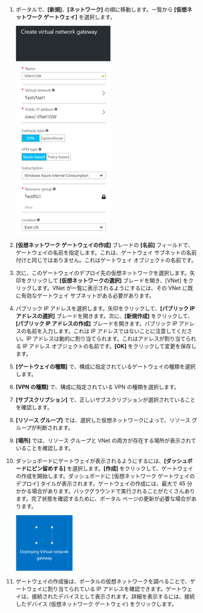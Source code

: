 1. ポータルで、**[新規]**、**[ネットワーク]** の順に移動します。一覧から **[仮想ネットワーク ゲートウェイ]** を選択します。

	![ゲートウェイ](./media/vpn-gateway-add-gw-rm-portal-include/creategw250.png)

2. **[仮想ネットワーク ゲートウェイの作成]** ブレードの **[名前]** フィールドで、ゲートウェイの名前を指定します。これは、ゲートウェイ サブネットの名前付けと同じではありません。これはゲートウェイ オブジェクトの名前です。
 
3. 次に、このゲートウェイのデプロイ先の仮想ネットワークを選択します。矢印をクリックして **[仮想ネットワークの選択]** ブレードを開き、[VNet] をクリックします。VNet が一覧に表示されるようにするには、その VNet に既に有効なゲートウェイ サブネットがある必要があります。

4. パブリック IP アドレスを選択します。矢印をクリックして、**[パブリック IP アドレスの選択]** ブレードを開きます。次に、**[新規作成]** をクリックして、**[パブリック IP アドレスの作成]** ブレードを開きます。パブリック IP アドレスの名前を入力します。これは IP アドレスではないことに注意してください。IP アドレスは動的に割り当てられます。これはアドレスが割り当てられる IP アドレス オブジェクトの名前です。**[OK]** をクリックして変更を保存します。

5. **[ゲートウェイの種類]** で、構成に指定されているゲートウェイの種類を選択します。

6. **[VPN の種類]** で、構成に指定されている VPN の種類を選択します。

7. **[サブスクリプション]** で、正しいサブスクリプションが選択されていることを確認します。

8. **[リソース グループ]** では、選択した仮想ネットワークによって、リソース グループが判断されます。

9. **[場所]** では、リソース グループと VNet の両方が存在する場所が表示されていることを確認します。

10. ダッシュボードにゲートウェイが表示されるようにするには、**[ダッシュボードにピン留めする]** を選択します。**[作成]** をクリックして、ゲートウェイの作成を開始します。ダッシュボードに [仮想ネットワーク ゲートウェイのデプロイ] タイルが表示されます。ゲートウェイの作成には、最大で 45 分かかる場合があります。バックグラウンドで実行されることがたくさんあります。完了状態を確認するために、ポータル ページの更新が必要な場合があります。

	
	![ゲートウェイ](./media/vpn-gateway-add-gw-rm-portal-include/deployvnetgw150.png)

11. ゲートウェイの作成後は、ポータルの仮想ネットワークを調べることで、ゲートウェイに割り当てられている IP アドレスを確認できます。ゲートウェイは、接続されたデバイスとして表示されます。詳細を表示するには、接続したデバイス (仮想ネットワーク ゲートウェイ) をクリックします。

<!---HONumber=AcomDC_0406_2016-->